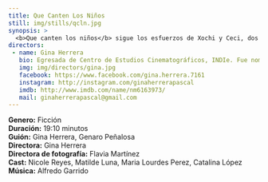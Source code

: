 ```yaml
---
title: Que Canten Los Niños
still: img/stills/qcln.jpg
synopsis: >
  <b>Que canten los niños</b> sigue los esfuerzos de Xochi y Ceci, dos niñas de 12 y 10 años, que intentan escapar de su existencia llena de abusos físicos, emocionales y sexuales dentro de un albergue disfuncional. ¿Cuántos niños desamparados y olvidados sobreviven en esas condiciones? Es la historia del abuso de poder que sometió a niños durante décadas para fundar una fábrica de esclavos ignorados.
directors:
 - name: Gina Herrera
   bio: Egresada de Centro de Estudios Cinematográficos, INDIe. Fue nombrada una de <em>Las 5 Cineastas a Seguir</em> por su tesis de ficción <em><a href="https://vimeo.com/156661095" target="_blank">Ni Aquí Ni Allá</a></em>, cortometraje seleccionado en distintos festivales de cine, como el Festival Internacional de Cine de Morelia <em>(FICM)</em>, <em>FICUNAM</em>, New York Independent Films Festival, 12 Months (Rumania), Short Short Films Festival, entre otros.
   img: img/directors/gina.jpg
   facebook: https://www.facebook.com/gina.herrera.7161
   instagram: http://instagram.com/ginaherrerapascal
   imdb: http://www.imdb.com/name/nm6163973/
   mail: ginaherrerapascal@gmail.com
---
```


<b>Genero:</b> Ficción<br>
<b>Duración:</b> 19:10 minutos<br>
<b>Guión:</b> Gina Herrera, Genaro Peñalosa<br>
<b>Directora:</b> Gina Herrera<br>
<b>Directora de fotografía:</b> Flavia Martínez<br>
<b>Cast:</b> Nicole Reyes, Matilde Luna, Maria Lourdes Perez, Catalina López<br>
<b>Música:</b> Alfredo Garrido<br>
